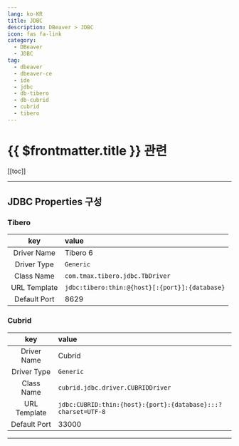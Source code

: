 ```yaml
---
lang: ko-KR
title: JDBC 
description: DBeaver > JDBC
icon: fas fa-link
category: 
  - DBeaver
  - JDBC
tag:
  - dbeaver
  - dbeaver-ce
  - ide
  - jdbc
  - db-tibero
  - db-cubrid
  - cubrid
  - tibero
---
```


# {{ $frontmatter.title }} 관련

[[toc]]

---

## JDBC Properties 구성

### Tibero 

| key | value |
| :---: | :--- |
| Driver Name | Tibero 6 |
| Driver Type | `Generic` |
| Class Name | `com.tmax.tibero.jdbc.TbDriver` |
| URL Template | `jdbc:tibero:thin:@{host}[:{port}]:{database}` |
| Default Port | 8629 |

### Cubrid

| key | value |
| :---: | :--- |
| Driver Name | Cubrid |
| Driver Type | `Generic` |
| Class Name | `cubrid.jdbc.driver.CUBRIDDriver` |
| URL Template | `jdbc:CUBRID:thin:{host}:{port}:{database}:::?charset=UTF-8` |
| Default Port | 33000 |

---

<TagLinks />

